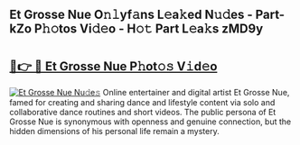 ## Et Grosse Nue O𝚗𝚕yf𝚊ns L𝚎a𝚔ed N𝚞𝚍es - Part-kZo P𝚑𝚘tos Vi𝚍𝚎o - H𝚘𝚝 Part L𝚎a𝚔s zMD9y

# <h2><a href="http://kf2u7b4.oniu.top/?m=Et+Grosse+Nue">🔗👉 🔴 Et Grosse Nue P𝚑ot𝚘𝚜 V𝚒d𝚎o</a></h2>

[![Et Grosse Nue Nu𝚍e𝚜](https://i.imgur.com/0qMVB7G.gif)](http://kf2u7b4.oniu.top/?m=Et+Grosse+Nue)
Online entertainer and digital artist Et Grosse Nue, famed for creating and sharing dance and lifestyle content via solo and collaborative dance routines and short videos. The public persona of Et Grosse Nue is synonymous with openness and genuine connection, but the hidden dimensions of his personal life remain a mystery.  
